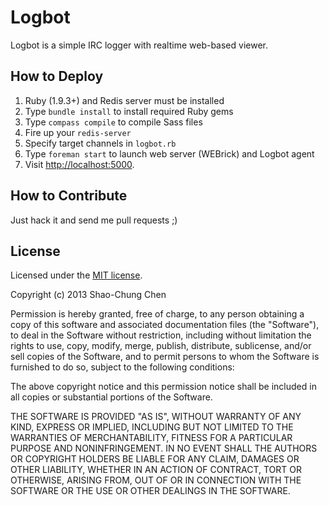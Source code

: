 Logbot
======
Logbot is a simple IRC logger with realtime web-based viewer.


How to Deploy
-------------
1. Ruby (1.9.3+) and Redis server must be installed
2. Type `bundle install` to install required Ruby gems
3. Type `compass compile` to compile Sass files
4. Fire up your `redis-server`
5. Specify target channels in `logbot.rb`
6. Type `foreman start` to launch web server (WEBrick) and Logbot agent
7. Visit [http://localhost:5000](http://localhost:5000).


How to Contribute
-----------------
Just hack it and send me pull requests ;)


License
-------
Licensed under the [MIT license](http://opensource.org/licenses/mit-license.php).

Copyright (c) 2013 Shao-Chung Chen

Permission is hereby granted, free of charge, to any person obtaining a copy of this software and associated documentation files (the "Software"), to deal in the Software without restriction, including without limitation the rights to use, copy, modify, merge, publish, distribute, sublicense, and/or sell copies of the Software, and to permit persons to whom the Software is furnished to do so, subject to the following conditions:

The above copyright notice and this permission notice shall be included in all copies or substantial portions of the Software.

THE SOFTWARE IS PROVIDED "AS IS", WITHOUT WARRANTY OF ANY KIND, EXPRESS OR IMPLIED, INCLUDING BUT NOT LIMITED TO THE WARRANTIES OF MERCHANTABILITY, FITNESS FOR A PARTICULAR PURPOSE AND NONINFRINGEMENT. IN NO EVENT SHALL THE AUTHORS OR COPYRIGHT HOLDERS BE LIABLE FOR ANY CLAIM, DAMAGES OR OTHER LIABILITY, WHETHER IN AN ACTION OF CONTRACT, TORT OR OTHERWISE, ARISING FROM, OUT OF OR IN CONNECTION WITH THE SOFTWARE OR THE USE OR OTHER DEALINGS IN THE SOFTWARE.
